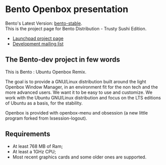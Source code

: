 # Bento Openbox presentation

Bento's Latest Version: [bento-stable](http://linuxvillage.org/en/downloads/). <br>
This is the project page for Bento Distribution - Trusty Sushi Edition.<br>
* [Launchpad project page](https://launchpad.net/bento-dev)
* [Development mailing list](http://www.freelists.org/list/bento-dev)

## The Bento-dev project in few words

This is Bento : Ubuntu Openbox Remix.

The goal is to provide a GNU/Linux distribution built around the light Openbox Window Manager, in an environment fit for the non tech and the more advanced users. We want it to be easy to use and customize. We work with the Ubuntu GNU/Linux distribution and focus on the LTS editions of Ubuntu as a basis, for the stability.

Openbox is provided with openbox-menu and obsession (a new little program forked from lxsession-logout).

## Requirements

- At least 768 MB of Ram;
- At least a 1GHz CPU;
- Most recent graphics cards and some older ones are supported.
